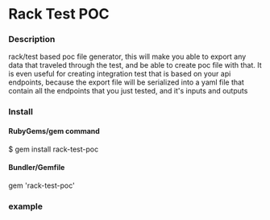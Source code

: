 Rack Test POC
=============

### Description

rack/test based poc file generator, this will make you able to export 
any data that traveled through the test, and be able to create poc 
file with that. It is even useful for creating integration test that 
is based on your api endpoints, because the export file will be 
serialized into a yaml file that contain all the endpoints that 
you just tested, and it's inputs and outputs

### Install

#### RubyGems/gem command

  $ gem install rack-test-poc

#### Bundler/Gemfile

  gem 'rack-test-poc'

### example

```ruby


```